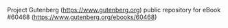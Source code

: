 Project Gutenberg (https://www.gutenberg.org) public repository for eBook #60468 (https://www.gutenberg.org/ebooks/60468)
